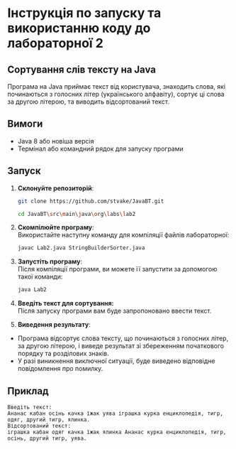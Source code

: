 # Інструкція по запуску та використанню коду до лабораторної 2

## Сортування слів тексту на Java

Програма на Java приймає текст від користувача, знаходить слова, які починаються з голосних літер 
(українського алфавіту), сортує ці слова за другою літерою, та виводить відсортований текст.

## Вимоги

- Java 8 або новіша версія
- Термінал або командний рядок для запуску програми

## Запуск

1. **Склонуйте репозиторій**:
   ```bash
   git clone https://github.com/stvake/JavaBT.git
   ```
   ```bash
   cd JavaBT\src\main\java\org\labs\lab2
   ```

2. **Скомпілюйте програму**:  
   Використайте наступну команду для компіляції файлів лабораторної:
   ```bash
   javac Lab2.java StringBuilderSorter.java
   ```

3. **Запустіть програму**:  
   Після компіляції програми, ви можете її запустити за допомогою такої команди:
   ```bash
   java Lab2
   ```

4. **Введіть текст для сортування:**  
Після запуску програми вам буде запропоновано ввести текст.

5. **Виведення результату**:  
- Програма відсортує слова тексту, що починаються з голосних літер, за другою літерою, 
і виведе результат зі збереженням початкового порядку та розділових знаків.
- У разі виникнення виключної ситуації, буде виведено відповідне повідомлення про помилку.

## Приклад

```
Введіть текст:
Ананас кабан осінь качка їжак уява іграшка курка енциклопедія, тигр, одяг, другий тигр, ялинка.
Відсортований текст:
іграшка кабан одяг качка їжак ялинка Ананас курка енциклопедія, тигр, осінь, другий тигр, уява.
```